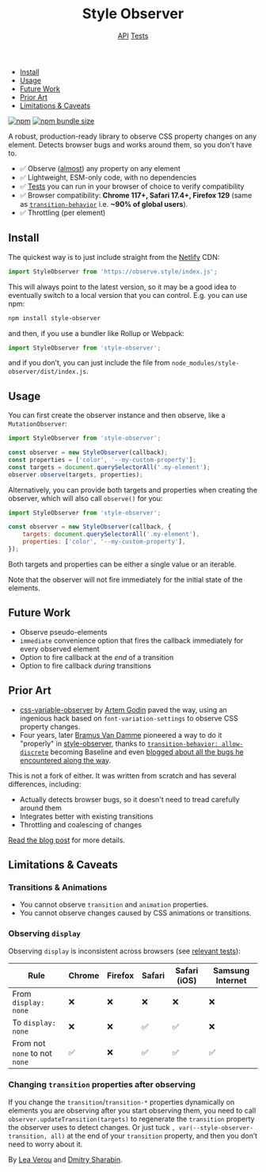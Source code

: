 <header slot="header" class="wa-split">

# Style Observer

<nav class="wa-gap-m">
	<a href="/api">API</a>
	<a href="/tests">Tests</a>
	<wa-divider orientation="vertical"></wa-divider>
	<a href="https://github.com/leaverou/style-observer" target="_blank">
		<wa-icon name="github" label="GitHub" family="brands"></wa-icon>
	</a>
	<a href="https://www.npmjs.com/package/style-observer" target="_blank">
		<wa-icon name="npm" label="NPM" family="brands"></wa-icon>
	</a>
</nav>

</header>

<aside slot="aside">

- [Install](#install)
- [Usage](#usage)
- [Future Work](#future-work)
- [Prior Art](#prior-art)
- [Limitations & Caveats](#limitations--caveats)

</aside>
<main>

[![npm](https://img.shields.io/npm/v/style-observer)](https://www.npmjs.com/package/style-observer)
[![npm bundle size](https://img.shields.io/bundlephobia/minzip/style-observer)](https://bundlephobia.com/package/style-observer)

A robust, production-ready library to observe CSS property changes on any element.
Detects browser bugs and works around them, so you don't have to.

- ✅ Observe ([almost](#limitations--caveats)) any property on any element
- ✅ Lightweight, ESM-only code, with no dependencies
- ✅ [Tests](tests) you can run in your browser of choice to verify compatibility
- ✅ Browser compatibility: **Chrome 117+, Safari 17.4+, Firefox 129** (same as [`transition-behavior`](https://caniuse.com/mdn-css_properties_transition-behavior) i.e. <strong>~90% of global users</strong>).
- ✅ Throttling (per element)

## Install

The quickest way is to just include straight from the [Netlify](https://www.netlify.com/) CDN:

```js
import StyleObserver from 'https://observe.style/index.js';
```

This will always point to the latest version, so it may be a good idea to eventually switch to a local version that you can control.
E.g. you can use npm:

```sh
npm install style-observer
```

and then, if you use a bundler like Rollup or Webpack:

```js
import StyleObserver from 'style-observer';
```

and if you don’t, you can just include the file from `node_modules/style-observer/dist/index.js`.

## Usage

You can first create the observer instance and then observe, like a `MutationObserver`:

```js
import StyleObserver from 'style-observer';

const observer = new StyleObserver(callback);
const properties = ['color', '--my-custom-property'];
const targets = document.querySelectorAll('.my-element');
observer.observe(targets, properties);
```

Alternatively, you can provide both targets and properties when creating the observer,
which will also call `observe()` for you:

```js
import StyleObserver from 'style-observer';

const observer = new StyleObserver(callback, {
	targets: document.querySelectorAll('.my-element'),
	properties: ['color', '--my-custom-property'],
});
```

Both targets and properties can be either a single value or an iterable.

Note that the observer will not fire immediately for the initial state of the elements.

## Future Work

- Observe pseudo-elements
- `immediate` convenience option that fires the callback immediately for every observed element
- Option to fire callback at the *end* of a transition
- Option to fire callback *during* transitions

## Prior Art

- [css-variable-observer](https://github.com/fluorumlabs/css-variable-observer) by [Artem Godin](https://github.com/fluorumlabs) paved the way,
using an ingenious hack based on `font-variation-settings` to observe CSS property changes.
- Four years, later [Bramus Van Damme](https://github.com/bramus) pioneered a way to do it "properly" in [style-observer](https://github.com/bramus/style-observer),
thanks to [`transition-behavior: allow-discrete`](https://caniuse.com/mdn-css_properties_transition-behavior) becoming Baseline and even [blogged about all the bugs he encountered along the way](https://www.bram.us/2024/08/31/introducing-bramus-style-observer-a-mutationobserver-for-css/).

This is not a fork of either. It was written from scratch and has several differences, including:
- Actually detects browser bugs, so it doesn't need to tread carefully around them
- Integrates better with existing transitions
- Throttling and coalescing of changes

[Read the blog post](https://lea.verou.me/2025/style-observer/) for more details.

## Limitations & Caveats

### Transitions & Animations

- You cannot observe `transition` and `animation` properties.
- You cannot observe changes caused by CSS animations or transitions.

### Observing `display`

Observing `display` is inconsistent across browsers (see [relevant tests](tests/?test=display)):

| Rule | Chrome | Firefox | Safari | Safari (iOS) | Samsung Internet |
| --- | --- | --- | --- | --- | --- |
| From `display: none` | ❌ | ❌ | ❌ | ❌ | ❌ |
| To `display: none` | ❌ | ❌ | ✅ | ✅ | ❌ |
| From not `none` to not `none` |  ✅ | ❌ | ✅ | ✅ | ✅ |

### Changing `transition` properties after observing

If you change the `transition`/`transition-*` properties dynamically on elements you are observing after you start observing them,
you need to call `observer.updateTransition(targets)` to regenerate the `transition` property the observer uses to detect changes.
Or just tuck `, var(--style-observer-transition, all)` at the end of your `transition` property, and then you don’t need to worry about it.

</main>
<footer slot=footer>

By [Lea Verou](https://lea.verou.me/) and [Dmitry Sharabin](https://d12n.me/).
</footer>
